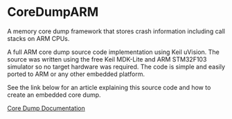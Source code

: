 # CoreDumpARM
A memory core dump framework that stores crash information including call stacks on ARM CPUs.

A full ARM core dump source code implementation using Keil uVision. The source was written using the free Keil MDK-Lite and ARM STM32F103 simulator so no target hardware was required. The code is simple and easily ported to ARM or any other embedded platform.

See the link below for an article explaining this source code and how to create an embedded core dump. 

[Core Dump Documentation](https://github.com/endurodave/CoreDump)